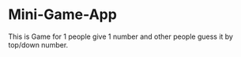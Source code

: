 # Mini-Game-App
This is Game for 1 people give 1 number and other people guess it by top/down number.
